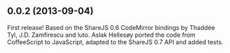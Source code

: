 ## 0.0.2 (2013-09-04)

First release! Based on the ShareJS 0.6 CodeMirror bindings by Thaddée Tyl, J.D. Zamfirescu
and luto. Aslak Hellesøy ported the code from CoffeeScript to JavaScript, adapted to the
ShareJS 0.7 API and added tests.
